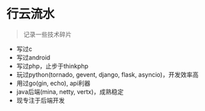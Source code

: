 # 行云流水
> 记录一些技术碎片

- 写过c
- 写过android
- 写过php，止步于thinkphp
- 玩过python(tornado, gevent, django, flask, asyncio)，开发效率高
- 用过go(gin, echo), api利器
- java后端(mina, netty, vertx)，成熟稳定
- 现专注于后端开发



